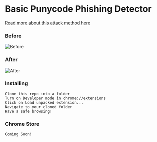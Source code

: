 # Basic Punycode Phishing Detector
[Read more about this attack method here](http://thehackernews.com/2017/04/unicode-Punycode-phishing-attack.html) 

### Before
![Before](https://cloud.githubusercontent.com/assets/7774377/25108940/088d394c-23e2-11e7-88a5-775df56ffe17.png)

### After
![After](https://cloud.githubusercontent.com/assets/7774377/25108973/3e0e91c4-23e2-11e7-92cf-c7537046625a.png)

### Installing
```
Clone this repo into a folder
Turn on Developer mode in chrome://extensions
Click on Load unpacked extension...
Navigate to your cloned folder
Have a safe browsing!
```

### Chrome Store
```
Coming Soon!
```
